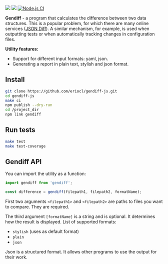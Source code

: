 <a href="https://codeclimate.com/github/eriocl/frontend-project-lvl2/maintainability"><img src="https://api.codeclimate.com/v1/badges/277f6d9f6229528215c2/maintainability" /></a>
<a href="https://codeclimate.com/github/eriocl/frontend-project-lvl2/test_coverage"><img src="https://api.codeclimate.com/v1/badges/277f6d9f6229528215c2/test_coverage" /></a>
[![Node.js CI](https://github.com/eriocl/frontend-project-lvl2/actions/workflows/main.yml/badge.svg)](https://github.com/eriocl/frontend-project-lvl2/actions/workflows/main.yml)

**Gendiff** - a program that calculates the difference between two data structures. This is a popular problem, for which there are many online services ([JSON Diff](http://www.jsondiff.com/)). A similar mechanism, for example, is used when outputting tests or when automatically tracking changes in configuration files.

**Utility features:**

- Support for different input formats: yaml, json.
- Generating a report in plain text, stylish and json format.

## Install

```sh
git clone https://github.com/eriocl/gendiff-js.git
cd gendiff-js
make ci
npm publish --dry-run
cd /project_dir
npm link gendiff
```

## Run tests

```sh
make test
make test-coverage
```

## Gendiff API

You can import the utility as a function:

```javascript
import gendiff from 'gendiff';

const difference = gendiff(filepath1, filepath2, formatName);
```

First two arguments `<filepath1>` and `<filepath2>` are paths to files you want to compare. They are required.

The third argument `[formatName]` is a string and is optional. It determines how the result is displayed. List of supported formats:

- `stylish` (uses as default format)
- `plain`
- `json`

Json is a structured format. It allows other programs to use the output for their work.
